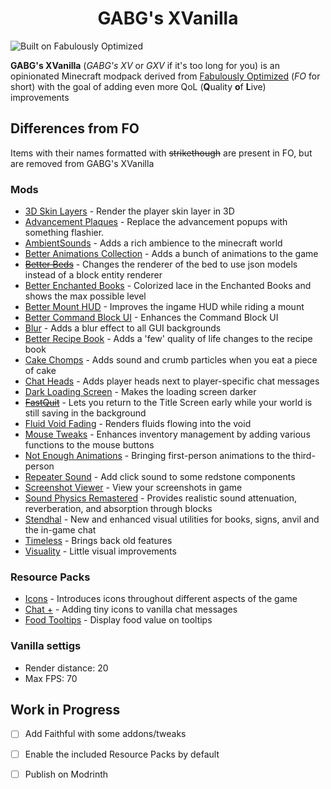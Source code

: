 # <div align=center>GABG's XVanilla</div>
![Built on Fabulously Optimized](https://cdn.jsdelivr.net/npm/@intergrav/devins-badges@3/assets/compact/built-with/fabulously-optimized_46h.png)

**GABG's XVanilla** (*GABG's XV* or *GXV* if it's too long for you) is an opinionated Minecraft modpack derived from [Fabulously Optimized](https://github.com/Fabulously-Optimized/fabulously-optimized) (*FO* for short) with the goal of adding even more QoL (**Q**uality **o**f **L**ive) improvements

## Differences from FO
Items with their names formatted with ~~strikethough~~ are present in FO, but are removed from GABG's XVanilla
### Mods
+ [3D Skin Layers](https://modrinth.com/mod/3dskinlayers) - Render the player skin layer in 3D
+ [Advancement Plaques](https://modrinth.com/mod/advancement-plaques) - Replace the advancement popups with something flashier.
+ [AmbientSounds](https://modrinth.com/mod/ambientsounds) - Adds a rich ambience to the minecraft world
+ [Better Animations Collection](https://modrinth.com/mod/better-animations-collection) - Adds a bunch of animations to the game
+ ~~[Better Beds](https://modrinth.com/mod/better-beds)~~ - Changes the renderer of the bed to use json models instead of a block entity renderer
+ [Better Enchanted Books](https://modrinth.com/mod/better-enchanted-books) - Colorized lace in the Enchanted Books and shows the max possible level
+ [Better Mount HUD](https://modrinth.com/mod/better-mount-hud) - Improves the ingame HUD while riding a mount
+ [Better Command Block UI](https://modrinth.com/mod/bettercommandblockui) - Enhances the Command Block UI
+ [Blur](https://modrinth.com/mod/blur-fabric) - Adds a blur effect to all GUI backgrounds
+ [Better Recipe Book](https://modrinth.com/mod/brb) - Adds a 'few' quality of life changes to the recipe book
+ [Cake Chomps](https://modrinth.com/mod/cake-chomps) - Adds sound and crumb particles when you eat a piece of cake
+ [Chat Heads](https://modrinth.com/mod/chat-heads) - Adds player heads next to player-specific chat messages
+ [Dark Loading Screen](https://modrinth.com/mod/dark-loading-screen) - Makes the loading screen darker
+ ~~[FastQuit](https://modrinth.com/mod/fastquit)~~ - Lets you return to the Title Screen early while your world is still saving in the background
+ [Fluid Void Fading](https://modrinth.com/mod/fluidvoidfading) - Renders fluids flowing into the void
+ [Mouse Tweaks](https://modrinth.com/mod/mouse-tweaks) - Enhances inventory management by adding various functions to the mouse buttons
+ [Not Enough Animations](https://modrinth.com/mod/not-enough-animations) - Bringing first-person animations to the third-person
+ [Repeater Sound](https://modrinth.com/mod/repeater-sound) - Add click sound to some redstone components
+ [Screenshot Viewer](https://modrinth.com/mod/screenshot-viewer) - View your screenshots in game
+ [Sound Physics Remastered](https://modrinth.com/mod/sound-physics-remastered) - Provides realistic sound attenuation, reverberation, and absorption through blocks
+ [Stendhal](https://modrinth.com/mod/stendhal) - New and enhanced visual utilities for books, signs, anvil and the in-game chat
+ [Timeless](https://modrinth.com/mod/timeless) - Brings back old features
+ [Visuality](https://modrinth.com/mod/visuality) - Little visual improvements

### Resource Packs
+ [Icons](https://modrinth.com/resourcepack/icons) - Introduces icons throughout different aspects of the game
+ [Chat +](https://modrinth.com/resourcepack/chat+) - Adding tiny icons to vanilla chat messages
+ [Food Tooltips](https://modrinth.com/resourcepack/food-tooltips) - Display food value on tooltips

### Vanilla settigs
+ Render distance: 20
+ Max FPS: 70

## Work in Progress
+ [ ] Add Faithful with some addons/tweaks
+ [ ] Enable the included Resource Packs by default
+ [ ] Publish on Modrinth

